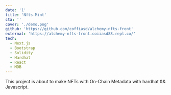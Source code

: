 ```yaml
---
date: '1'
title: 'Nfts-Mint'
cta: ''
cover: './demo.png'
github: 'https://github.com/coffiasd/alchemy-nfts-front'
external: 'https://alchemy-nfts-front.coiiasd88.repl.co/'
tech:
  - Next.js
  - Bootstrap
  - Solidity
  - Hardhat
  - React
  - MDB
---
```


This project is about to make NFTs with On-Chain Metadata with hardhat && Javascript.
